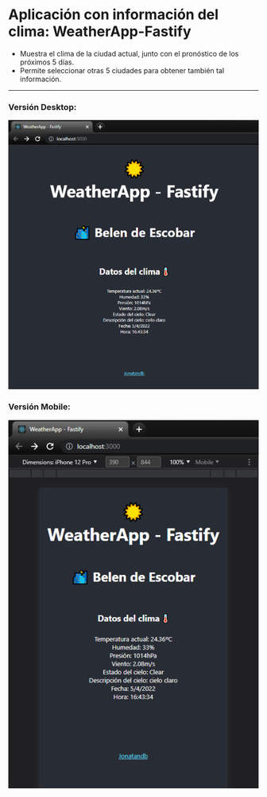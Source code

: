 # Aplicación con información del clima: WeatherApp-Fastify

- Muestra el clima de la ciudad actual, junto con el pronóstico de los próximos 5 días.
- Permite seleccionar otras 5 ciudades para obtener también tal información.

---

### Versión Desktop:

![desktop](/frontend/Screenshot_desktop.png)

### Versión Mobile:

![mobile](/frontend/Screenshot_iphone.png)
